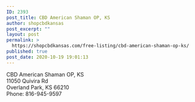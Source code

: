 ```yaml
---
ID: 2393
post_title: CBD American Shaman OP, KS
author: shopcbdkansas
post_excerpt: ""
layout: post
permalink: >
  https://shopcbdkansas.com/free-listing/cbd-american-shaman-op-ks/
published: true
post_date: 2020-10-19 19:01:13
---
```

<!-- wp:paragraph -->
<p>CBD American Shaman OP, KS <br>11050 Quivira Rd <br>Overland Park, KS 66210 <br>Phone: 816-945-9597 </p>
<!-- /wp:paragraph -->

<!-- wp:block {"ref":2251} /-->